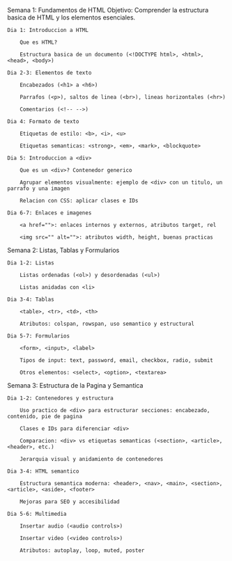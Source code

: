 Semana 1: Fundamentos de HTML
Objetivo: Comprender la estructura basica de HTML y los elementos esenciales.

    Dia 1: Introduccion a HTML  

        Que es HTML?  

        Estructura basica de un documento (<!DOCTYPE html>, <html>, <head>, <body>)  

    Dia 2-3: Elementos de texto  

        Encabezados (<h1> a <h6>)  

        Parrafos (<p>), saltos de linea (<br>), lineas horizontales (<hr>)  

        Comentarios (<!-- -->)  

    Dia 4: Formato de texto  

        Etiquetas de estilo: <b>, <i>, <u>  

        Etiquetas semanticas: <strong>, <em>, <mark>, <blockquote>  

    Dia 5: Introduccion a <div>  

        Que es un <div>? Contenedor generico  

        Agrupar elementos visualmente: ejemplo de <div> con un titulo, un parrafo y una imagen  

        Relacion con CSS: aplicar clases e IDs  

    Dia 6-7: Enlaces e imagenes  

        <a href="">: enlaces internos y externos, atributos target, rel  

        <img src="" alt="">: atributos width, height, buenas practicas  

Semana 2: Listas, Tablas y Formularios

    Dia 1-2: Listas  

        Listas ordenadas (<ol>) y desordenadas (<ul>)  

        Listas anidadas con <li>  

    Dia 3-4: Tablas  

        <table>, <tr>, <td>, <th>  

        Atributos: colspan, rowspan, uso semantico y estructural  

    Dia 5-7: Formularios  

        <form>, <input>, <label>  

        Tipos de input: text, password, email, checkbox, radio, submit  

        Otros elementos: <select>, <option>, <textarea>

Semana 3: Estructura de la Pagina y Semantica

    Dia 1-2: Contenedores y estructura  

        Uso practico de <div> para estructurar secciones: encabezado, contenido, pie de pagina  

        Clases e IDs para diferenciar <div>  

        Comparacion: <div> vs etiquetas semanticas (<section>, <article>, <header>, etc.)  

        Jerarquia visual y anidamiento de contenedores  

    Dia 3-4: HTML semantico  

        Estructura semantica moderna: <header>, <nav>, <main>, <section>, <article>, <aside>, <footer>  

        Mejoras para SEO y accesibilidad  

    Dia 5-6: Multimedia  

        Insertar audio (<audio controls>)  

        Insertar video (<video controls>)  

        Atributos: autoplay, loop, muted, poster